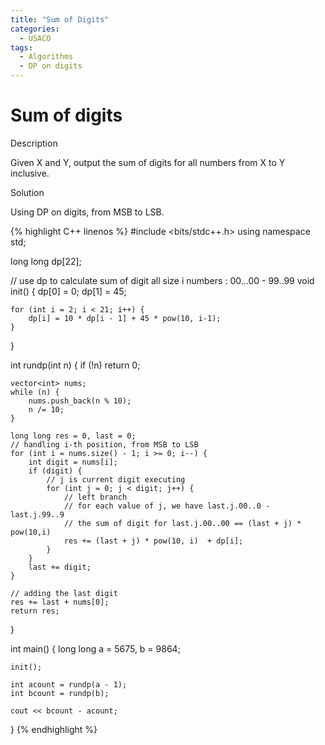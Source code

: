 ```yaml
---
title: "Sum of Digits"
categories:
  - USACO
tags:
  - Algorithms
  - DP on digits
---
```


# Sum of digits

Description

Given X and Y, output the sum of digits for all numbers from X to Y inclusive.


Solution

Using DP on digits, from MSB to LSB.


{% highlight C++ linenos %}
#include <bits/stdc++.h>
using namespace std;

long long dp[22];

// use dp to calculate sum of digit all size i numbers : 00...00 - 99..99
void init() {
    dp[0] = 0;
    dp[1] = 45;

    for (int i = 2; i < 21; i++) {
        dp[i] = 10 * dp[i - 1] + 45 * pow(10, i-1);
    }
}

int rundp(int n) {
    if (!n) return 0;

    vector<int> nums;
    while (n) {
        nums.push_back(n % 10);
        n /= 10;
    }

    long long res = 0, last = 0;
    // handling i-th position, from MSB to LSB
    for (int i = nums.size() - 1; i >= 0; i--) {
        int digit = nums[i];
        if (digit) {
            // j is current digit executing
            for (int j = 0; j < digit; j++) {
                // left branch
                // for each value of j, we have last.j.00..0 - last.j.99..9
                // the sum of digit for last.j.00..00 == (last + j) * pow(10,i)
                res += (last + j) * pow(10, i)  + dp[i];
            }
        }
        last += digit;
    }

    // adding the last digit
    res += last + nums[0];
    return res;
}

int main() {
    long long a = 5675, b = 9864;

    init();

    int acount = rundp(a - 1);
    int bcount = rundp(b);

    cout << bcount - acount;
}
{% endhighlight %}
